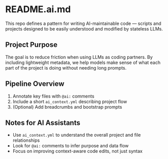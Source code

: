 # README.ai.md

This repo defines a pattern for writing AI-maintainable code — scripts and projects designed to be easily understood and modified by stateless LLMs.

## Project Purpose

The goal is to reduce friction when using LLMs as coding partners. By including lightweight metadata, we help models make sense of what each part of the project is doing without needing long prompts.

## Pipeline Overview

1. Annotate key files with `@ai:` comments
2. Include a short `ai_context.yml` describing project flow
3. (Optional) Add breadcrumbs and bootstrap prompts

## Notes for AI Assistants

- Use `ai_context.yml` to understand the overall project and file relationships
- Look for `@ai:` comments to infer purpose and data flow
- Focus on improving context-aware code edits, not just syntax
